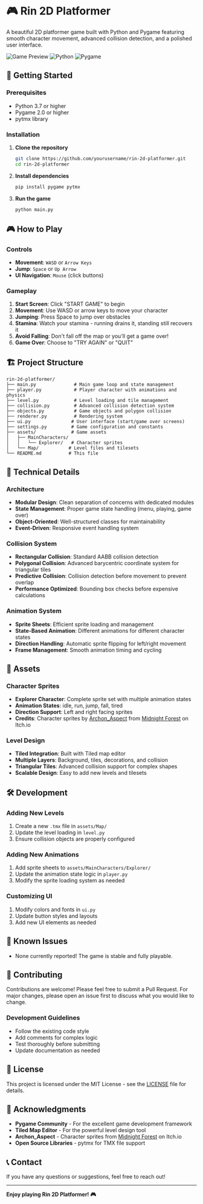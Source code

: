 # 🎮 Rin 2D Platformer

A beautiful 2D platformer game built with Python and Pygame featuring smooth character movement, advanced collision detection, and a polished user interface.

![Game Preview](https://img.shields.io/badge/Status-Playable-brightgreen)
![Python](https://img.shields.io/badge/Python-3.7+-blue)
![Pygame](https://img.shields.io/badge/Pygame-2.0+-red)


## 🚀 Getting Started

### Prerequisites
- Python 3.7 or higher
- Pygame 2.0 or higher
- pytmx library

### Installation

1. **Clone the repository**
   ```bash
   git clone https://github.com/yourusername/rin-2d-platformer.git
   cd rin-2d-platformer
   ```

2. **Install dependencies**
   ```bash
   pip install pygame pytmx
   ```

3. **Run the game**
   ```bash
   python main.py
   ```

## 🎮 How to Play

### Controls
- **Movement**: `WASD` or `Arrow Keys`
- **Jump**: `Space` or `Up Arrow`
- **UI Navigation**: `Mouse` (click buttons)

### Gameplay
1. **Start Screen**: Click "START GAME" to begin
2. **Movement**: Use WASD or arrow keys to move your character
3. **Jumping**: Press Space to jump over obstacles
4. **Stamina**: Watch your stamina - running drains it, standing still recovers it
5. **Avoid Falling**: Don't fall off the map or you'll get a game over!
6. **Game Over**: Choose to "TRY AGAIN" or "QUIT"

## 🏗️ Project Structure

```
rin-2d-platformer/
├── main.py              # Main game loop and state management
├── player.py            # Player character with animations and physics
├── level.py             # Level loading and tile management
├── collision.py         # Advanced collision detection system
├── objects.py           # Game objects and polygon collision
├── renderer.py          # Rendering system
├── ui.py               # User interface (start/game over screens)
├── settings.py         # Game configuration and constants
├── assets/             # Game assets
│   ├── MainCharacters/
│   │   └── Explorer/   # Character sprites
│   └── Map/           # Level files and tilesets
└── README.md          # This file
```

## 🔧 Technical Details

### Architecture
- **Modular Design**: Clean separation of concerns with dedicated modules
- **State Management**: Proper game state handling (menu, playing, game over)
- **Object-Oriented**: Well-structured classes for maintainability
- **Event-Driven**: Responsive event handling system

### Collision System
- **Rectangular Collision**: Standard AABB collision detection
- **Polygonal Collision**: Advanced barycentric coordinate system for triangular tiles
- **Predictive Collision**: Collision detection before movement to prevent overlap
- **Performance Optimized**: Bounding box checks before expensive calculations

### Animation System
- **Sprite Sheets**: Efficient sprite loading and management
- **State-Based Animation**: Different animations for different character states
- **Direction Handling**: Automatic sprite flipping for left/right movement
- **Frame Management**: Smooth animation timing and cycling

## 🎨 Assets

### Character Sprites
- **Explorer Character**: Complete sprite set with multiple animation states
- **Animation States**: idle, run, jump, fall, tired
- **Direction Support**: Left and right facing sprites
- **Credits**: Character sprites by [Archon_Aspect](https://archon-aspect.itch.io/) from [Midnight Forest](https://archon-aspect.itch.io/midnight-forest) on Itch.io

### Level Design
- **Tiled Integration**: Built with Tiled map editor
- **Multiple Layers**: Background, tiles, decorations, and collision
- **Triangular Tiles**: Advanced collision support for complex shapes
- **Scalable Design**: Easy to add new levels and tilesets

## 🛠️ Development

### Adding New Levels
1. Create a new `.tmx` file in `assets/Map/`
2. Update the level loading in `level.py`
3. Ensure collision objects are properly configured

### Adding New Animations
1. Add sprite sheets to `assets/MainCharacters/Explorer/`
2. Update the animation state logic in `player.py`
3. Modify the sprite loading system as needed

### Customizing UI
1. Modify colors and fonts in `ui.py`
2. Update button styles and layouts
3. Add new UI elements as needed

## 🐛 Known Issues

- None currently reported! The game is stable and fully playable.

## 🤝 Contributing

Contributions are welcome! Please feel free to submit a Pull Request. For major changes, please open an issue first to discuss what you would like to change.

### Development Guidelines
- Follow the existing code style
- Add comments for complex logic
- Test thoroughly before submitting
- Update documentation as needed

## 📝 License

This project is licensed under the MIT License - see the [LICENSE](LICENSE) file for details.

## 🙏 Acknowledgments

- **Pygame Community** - For the excellent game development framework
- **Tiled Map Editor** - For the powerful level design tool
- **Archon_Aspect** - Character sprites from [Midnight Forest](https://archon-aspect.itch.io/midnight-forest) on Itch.io
- **Open Source Libraries** - pytmx for TMX file support

## 📞 Contact

If you have any questions or suggestions, feel free to reach out!

---

**Enjoy playing Rin 2D Platformer! 🎮**